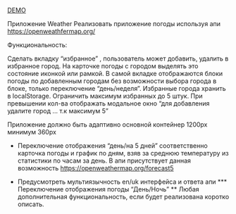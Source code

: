 [DEMO](https://kolya-movchan.github.io/weather-app/)

Приложение Weather
Реализовать приложение погоды используя апи https://openweathfermap.org/

Функциональность:

Сделать вкладку “избранное” , пользователь может добавить, удалить в избранное город. На карточке погоды с городом выделять это состояние иконкой или рамкой.  В самой вкладке отображаются блоки погоды по добавленным городам без возможности выбора города в блоке, только переключение “день/неделя”. Избранные города хранить в localStorage. Ограничить максимум избранных до 5 штук. При превышении кол-ва отображать модальное окно “для добавления удалите город … т.к максимум 5”

Приложение должно быть адаптивно основной контейнер 1200px минимум 360px


* Переключение отображения “день/на 5 дней” соответственно карточка погоды и график по дням, взяв за среднюю температуру из статистики по часам за день. В апи присутствует данная возможность https://openweathermap.org/forecast5

<!-- * Отображать по дефолту погоду юзера определив его город по ip используя любой открытый ресурс -->

<!-- * Добавить прелоадеры там где это нужно например пока идет запрос на апи -->
* Предусмотреть мультиязычность en/uk интерфейса и ответа апи
*** Переключение отображения погоды “День/Ночь”
** Любая дополнительная функциональность, если будет реализована коротко описать.
<!-- Схематичное отображение. Можно верстать полностью свое видение этого приложения -->
